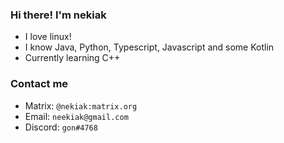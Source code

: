 ### Hi there! I'm nekiak

- I love linux!
- I know Java, Python, Typescript, Javascript and some Kotlin
- Currently learning C++

### Contact me

- Matrix: `@nekiak:matrix.org`
- Email: `neekiak@gmail.com`
- Discord: `gon#4768`
<!--
**nekiak/nekiak** is a ✨ _special_ ✨ repository because its `README.md` (this file) appears on your GitHub profile.

Here are some ideas to get you started:

- 🔭 I’m currently working on ...
- 🌱 I’m currently learning ...
- 👯 I’m looking to collaborate on ...
- 🤔 I’m looking for help with ...
- 💬 Ask me about ...
- 📫 How to reach me: ...
- 😄 Pronouns: ...
- ⚡ Fun fact: ...
-->
